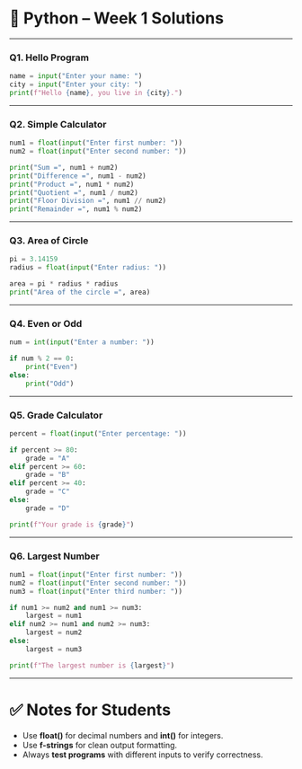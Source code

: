 # 🐍 Python – Week 1 Solutions

---

### **Q1. Hello Program**

```python
name = input("Enter your name: ")
city = input("Enter your city: ")
print(f"Hello {name}, you live in {city}.")
```

---

### **Q2. Simple Calculator**

```python
num1 = float(input("Enter first number: "))
num2 = float(input("Enter second number: "))

print("Sum =", num1 + num2)
print("Difference =", num1 - num2)
print("Product =", num1 * num2)
print("Quotient =", num1 / num2)
print("Floor Division =", num1 // num2)
print("Remainder =", num1 % num2)
```

---

### **Q3. Area of Circle**

```python
pi = 3.14159
radius = float(input("Enter radius: "))

area = pi * radius * radius
print("Area of the circle =", area)
```

---

### **Q4. Even or Odd**

```python
num = int(input("Enter a number: "))

if num % 2 == 0:
    print("Even")
else:
    print("Odd")
```

---

### **Q5. Grade Calculator**

```python
percent = float(input("Enter percentage: "))

if percent >= 80:
    grade = "A"
elif percent >= 60:
    grade = "B"
elif percent >= 40:
    grade = "C"
else:
    grade = "D"

print(f"Your grade is {grade}")
```

---

### **Q6. Largest Number**

```python
num1 = float(input("Enter first number: "))
num2 = float(input("Enter second number: "))
num3 = float(input("Enter third number: "))

if num1 >= num2 and num1 >= num3:
    largest = num1
elif num2 >= num1 and num2 >= num3:
    largest = num2
else:
    largest = num3

print(f"The largest number is {largest}")
```

---

# ✅ Notes for Students

* Use **float()** for decimal numbers and **int()** for integers.
* Use **f-strings** for clean output formatting.
* Always **test programs** with different inputs to verify correctness.
